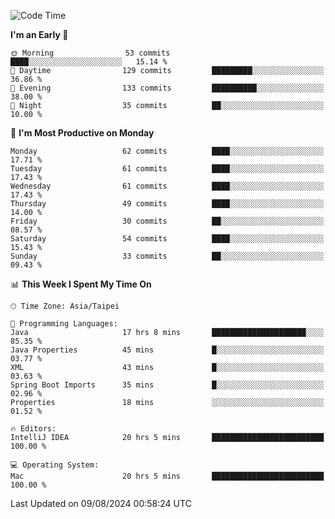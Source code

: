 <!--START_SECTION:waka-->
![Code Time](http://img.shields.io/badge/Code%20Time-1%2C253%20hrs%2022%20mins-blue)

**I'm an Early 🐤** 

```text
🌞 Morning                53 commits          ████░░░░░░░░░░░░░░░░░░░░░   15.14 % 
🌆 Daytime                129 commits         █████████░░░░░░░░░░░░░░░░   36.86 % 
🌃 Evening                133 commits         ██████████░░░░░░░░░░░░░░░   38.00 % 
🌙 Night                  35 commits          ██░░░░░░░░░░░░░░░░░░░░░░░   10.00 % 
```
📅 **I'm Most Productive on Monday** 

```text
Monday                   62 commits          ████░░░░░░░░░░░░░░░░░░░░░   17.71 % 
Tuesday                  61 commits          ████░░░░░░░░░░░░░░░░░░░░░   17.43 % 
Wednesday                61 commits          ████░░░░░░░░░░░░░░░░░░░░░   17.43 % 
Thursday                 49 commits          ████░░░░░░░░░░░░░░░░░░░░░   14.00 % 
Friday                   30 commits          ██░░░░░░░░░░░░░░░░░░░░░░░   08.57 % 
Saturday                 54 commits          ████░░░░░░░░░░░░░░░░░░░░░   15.43 % 
Sunday                   33 commits          ██░░░░░░░░░░░░░░░░░░░░░░░   09.43 % 
```


📊 **This Week I Spent My Time On** 

```text
🕑︎ Time Zone: Asia/Taipei

💬 Programming Languages: 
Java                     17 hrs 8 mins       █████████████████████░░░░   85.35 % 
Java Properties          45 mins             █░░░░░░░░░░░░░░░░░░░░░░░░   03.77 % 
XML                      43 mins             █░░░░░░░░░░░░░░░░░░░░░░░░   03.63 % 
Spring Boot Imports      35 mins             █░░░░░░░░░░░░░░░░░░░░░░░░   02.96 % 
Properties               18 mins             ░░░░░░░░░░░░░░░░░░░░░░░░░   01.52 % 

🔥 Editors: 
IntelliJ IDEA            20 hrs 5 mins       █████████████████████████   100.00 % 

💻 Operating System: 
Mac                      20 hrs 5 mins       █████████████████████████   100.00 % 
```


 Last Updated on 09/08/2024 00:58:24 UTC
<!--END_SECTION:waka-->
